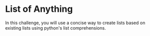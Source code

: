 # List of Anything

In this challenge, you will use a concise way to create lists based on existing lists using python's list comprehensions.
